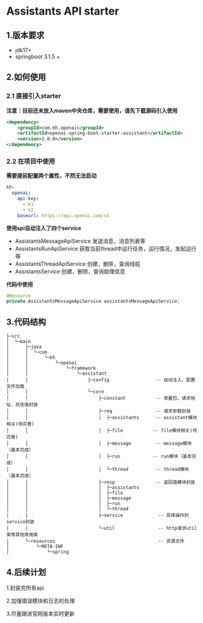# Assistants API starter

## 1.版本要求

- jdk17+
- springboot 3.1.5 +



## 2.如何使用

### 2.1 直接引入starter

**注意：目前还未放入maven中央仓库，需要使用，请先下载源码引入使用**

```xml
<dependency>
    <groupId>com.kh.openai</groupId>
    <artifactId>openai-spring-boot-starter-assistant</artifactId>
    <version>1.0.0</version>
</dependency>
```

### 2.2 在项目中使用

**需要提前配置两个属性，不然无法启动**

```yaml
kh:
  openai:
    api-key:
      - k1
      - k2
    baseurl: https://api.openai.com/v1
```

**使用spi自动注入了四个service**

- AssistantsMessageApiService      发送消息，消息列表等
- AssistantsRunApiService          获取当前thread中运行任务，运行情况，发起运行等
- AssistantsThreadApiService       创建，删除，查询线程
- AssistantsService                创建，删除，查询助理信息

**代码中使用**

```java
@Resource
private AssistantsMessageApiService assistantsMessageApiService;
```

## 3.代码结构

```
├─src
│  └─main
│      ├─java
│      │  └─com
│      │      └─kh
│      │          └─openai
│      │              └─framework
│      │                  └─assistant
│      │                      ├─config                 -- 自动注入，配置文件加载
│      │                      └─core
│      │                          ├─constant           -- 常量包，请求地址，状态值封装
│      │                          ├─req                -- 请求参数封装
│      │                          │  ├─assistants      -- assistant模块相关(待完善)
│      │                          │  ├─file			  -- file模块相关(待完善)
│      │                          │  ├─message         -- message模块（基本完成）
│      │                          │  ├─run			  -- run模块（基本完成）
│      │                          │  └─thread          -- thread模块（基本完成）
│      │                          ├─resp               -- 返回值模块封装
│      │                          │  ├─assistants
│      │                          │  ├─file
│      │                          │  ├─message
│      │                          │  ├─run
│      │                          │  └─thread
│      │                          ├─service             -- 具体操作的service封装
│      │                          └─util                -- http请求util类等其他常用类
│      └─resources                                      -- 资源文件
│          └─META-INF
│              └─spring

```

## 4.后续计划

1.封装完所有api

2.加强错误模块和日志的处理

3.尽量跟进官网版本实时更新

## 